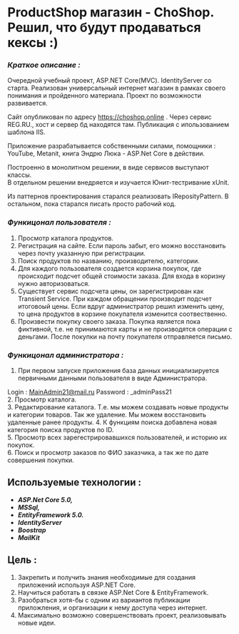 # ProductShop магазин - ChoShop. Решил, что будут продаваться кексы :)
### ___Краткое описание :___  
Очередной учебный проект, ASP.NET Core(MVC). IdentityServer со старта. 
Реализован универсальный интернет магазин в рамках своего понимания и пройденного материала. Проект по возможности развивается.

Сайт опубликован по адресу https://choshop.online . Через сервис REG.RU., хост и сервер бд находятся там. Публикация с ипользованием шаблона IIS.

Приложение разрабатывается собственными силами, помощники : YouTube, Metanit, книга Эндрю Люка - ASP.Net Core в действии.

Построенно в монолитном решении, в виде сервисов выступают классы.    
В отдельном решении внедряется и изучается Юнит-тестривание xUnit.

Из паттернов проектирования старался реализовать IReposityPattern. В остальном, пока старался писать просто рабочий код.


### ___Функицонал пользователя :___    
1. Просмотр каталога продуктов.    
2. Регистрация на сайте. Если пароль забыт, его можно восстановить через почту указанную при регистрации.  
3. Поиск продуктов по названию, производителю, категории.
4. Для каждого пользователя создается корзина покупок, где происходит подсчет общей стоимости заказа. Для входа в коризну нужно авторизоваться.    
5. Существует сервис подсчета цены, он зарегистрирован как Transient Service. При каждом обращении производит подсчет итоговоый цены. Если вдруг администратор решил изменить цену, то цена продуктов в корзине покупателя изменится соотвественно.
6. Произвести покупку своего заказа. Покупка является пока фиктивной, т.е. не принимаются карты и не производятся операции с деньгами. После покупки на почту покупателя отправляется письмо.

### ___Функицонал администратора :___    
1. При первом запуске приложения база данных инициализируется первичными данными пользователя в виде Администратора.  

Login : MainAdmin21@mail.ru
Password : _adminPass21   
2. Просмотр каталога.    
3. Редактирование каталога. Т.е. мы можем создавать новые продукты и категории товаров. Так же удаление. Мы можем восстановить удаленные ранее продукты.
4. К функциям поиска добавлена новая категория поиска продуктов по ID.    
5. Просмотр всех зарегестрировавшихся пользователей, и историю их покупок.    
6. Поиск и просмотр заказов по ФИО заказчика, а так же по дате совершения покупки.


## Используемые технологии :
 - ___ASP.Net Core 5.0,___    
 - ___MSSql,___    
 - ___EntityFramework 5.0.___ 
 - ___IdentityServer___
 - ___Boostrap___    
 - ___MailKit___ 
## Цель :
  1. Закрепить и получить знания необходимые для создания приложений используя ASP.NET Core.        
  2. Научиться работать в связке ASP.Net Core & EntityFramework.     
  3. Разобраться хотя-бы с одним из вариантов публикации приложления, и организации к нему доступа через интернет.      
  4. Максимально возможно совершенствовать проект, реализовывать новые идеи.
